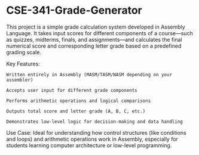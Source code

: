 # CSE-341-Grade-Generator

This project is a simple grade calculation system developed in Assembly Language. It takes input scores for different components of a course—such as quizzes, midterms, finals, and assignments—and calculates the final numerical score and corresponding letter grade based on a predefined grading scale.

Key Features:

    Written entirely in Assembly (MASM/TASM/NASM depending on your assembler)

    Accepts user input for different grade components

    Performs arithmetic operations and logical comparisons

    Outputs total score and letter grade (A, B, C, etc.)

    Demonstrates low-level logic for decision-making and data handling

Use Case:
Ideal for understanding how control structures (like conditions and loops) and arithmetic operations work in Assembly, especially for students learning computer architecture or low-level programming.
